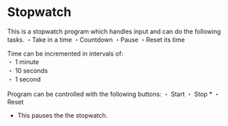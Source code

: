 # Stopwatch
This is a stopwatch program which handles input and can do the following tasks.
・Take in a time 
・Countdown
・Pause
・Reset its time

Time can be incremented in intervals of:  
・ 1 minute  
・ 10 seconds  
・ 1 second

Program can be controlled with the following buttons:
・ Start
・ Stop *
・ Reset

* This pauses the the stopwatch.  
